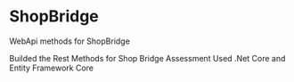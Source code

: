 # ShopBridge
WebApi methods for ShopBridge

Builded the Rest Methods for Shop Bridge Assessment
Used .Net Core and Entity Framework Core
